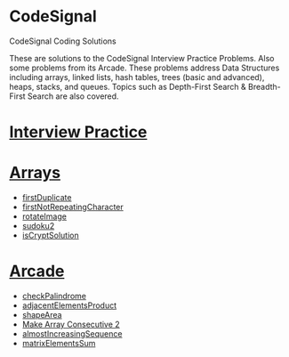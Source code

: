 # CodeSignal
CodeSignal Coding Solutions

These are solutions to the CodeSignal Interview Practice Problems. Also some problems from its Arcade. These problems address Data Structures including arrays, linked lists, hash tables, trees (basic and advanced), heaps, stacks, and queues. Topics such as Depth-First Search & Breadth-First Search are also covered.


# [Interview Practice](https://github.com/kah-ve/codesignal/tree/master/InterviewPractice)
# [Arrays](https://github.com/kah-ve/codesignal/tree/master/InterviewPractice/Arrays)
+ [firstDuplicate](https://github.com/kah-ve/codesignal/tree/master/InterviewPractice/Arrays/firstDuplicate)
+ [firstNotRepeatingCharacter](https://github.com/kah-ve/codesignal/tree/master/InterviewPractice/Arrays/firstNotRepeatingCharacter)
+ [rotateImage](https://github.com/kah-ve/codesignal/tree/master/InterviewPractice/Arrays/rotateImage)
+ [sudoku2](https://github.com/kah-ve/codesignal/tree/master/InterviewPractice/Arrays/sudoku2)
+ [isCryptSolution](https://github.com/kah-ve/codesignal/tree/master/InterviewPractice/Arrays/isCryptSolution)



# [Arcade](https://github.com/kah-ve/codesignal/tree/master/Arcade)
+ [checkPalindrome](https://github.com/kah-ve/codesignal/tree/master/Arcade/checkPalindrome)
+ [adjacentElementsProduct](https://github.com/kah-ve/codesignal/tree/master/Arcade/adjacentElementsProduct)
+ [shapeArea](https://github.com/kah-ve/codesignal/tree/master/Arcade/shapeArea)
+ [Make Array Consecutive 2](https://github.com/kah-ve/codesignal/tree/master/Arcade/MakeArrayConsecutive2)
+ [almostIncreasingSequence](https://github.com/kah-ve/codesignal/tree/master/Arcade/almostIncreasingSequence)
+ [matrixElementsSum](https://github.com/kah-ve/codesignal/tree/master/Arcade/matrixElementsSum)
